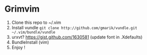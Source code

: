# Grimvim
1. Clone this repo to ~/.vim
2. Install vundle `git clone http://github.com/gmarik/vundle.git ~/.vim/bundle/vundle`
3. urxvt? https://gist.github.com/1630581 (update font in .Xdefaults)
4. BundleInstall (vim)
3. Enjoy !
